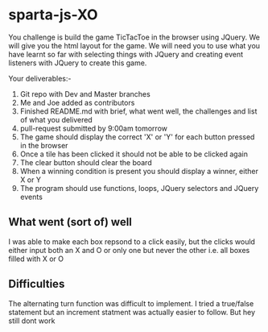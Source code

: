 # sparta-js-XO
You challenge is build the game TicTacToe in the browser using JQuery. We will give you the html layout for the game. We will need you to use what you have learnt so far with selecting things with JQuery and creating event listeners with JQuery to create this game.

Your deliverables:-

1) Git repo with Dev and Master branches
2) Me and Joe added as contributors
3) Finished README.md with brief, what went well, the challenges and list of what you delivered
4) pull-request submitted by 9:00am tomorrow
5) The game should display the correct 'X' or 'Y' for each button pressed in the browser
6) Once a tile has been clicked it should not be able to be clicked again
7) The clear button should clear the board
8) When a winning condition is present you should display a winner, either X or Y
9) The program should use functions, loops, JQuery selectors and JQuery events

## What went (sort of) well

I was able to make each box repsond to a click easily, but the clicks would either input both an X and O or only one but never the other i.e. all boxes filled with X or O

## Difficulties

The alternating turn function was difficult to implement.
I tried a true/false statement but an increment statment was actually easier to follow.
But hey still dont work

